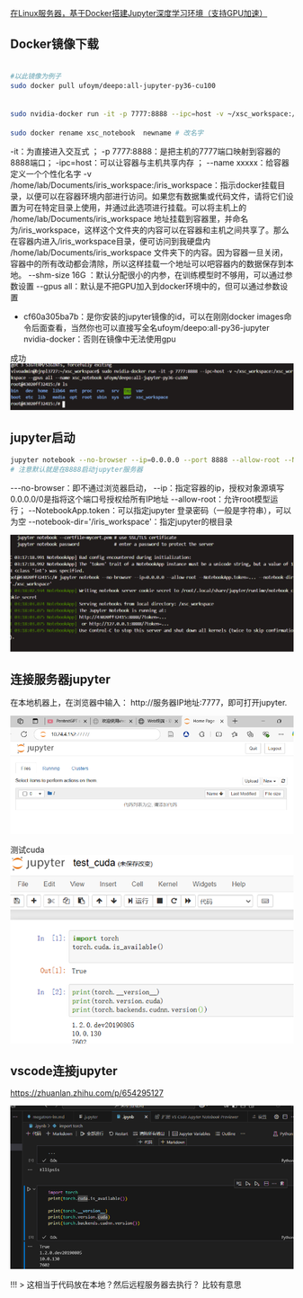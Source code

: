 [在Linux服务器，基于Docker搭建Jupyter深度学习环境（支持GPU加速）](https://zhuanlan.zhihu.com/p/442176668)



## Docker镜像下载
```bash

#以此镜像为例子
sudo docker pull ufoym/deepo:all-jupyter-py36-cu100 


sudo nvidia-docker run -it -p 7777:8888 --ipc=host -v ~/xsc_workspace:/xsc_workspace --gpus all --name xsc_notebook ufoym/deepo:all-jupyter-py36-cu100

sudo docker rename xsc_notebook  newname # 改名字
```
-it：为直接进入交互式 ；
-p 7777:8888：是把主机的7777端口映射到容器的8888端口；
-ipc=host：可以让容器与主机共享内存 ；
--name xxxxx：给容器定义一个个性化名字
-v /home/lab/Documents/iris_workspace:/iris_workspace：指示docker挂载目录，以便可以在容器环境内部进行访问。如果您有数据集或代码文件，请将它们设置为可在特定目录上使用，并通过此选项进行挂载。可以将主机上的 /home/lab/Documents/iris_workspace 地址挂载到容器里，并命名为/iris_workspace，这样这个文件夹的内容可以在容器和主机之间共享了。那么在容器内进入/iris_workspace目录，便可访问到我硬盘内 /home/lab/Documents/iris_workspace 文件夹下的内容。因为容器一旦关闭，容器中的所有改动都会清除，所以这样挂载一个地址可以吧容器内的数据保存到本地。
--shm-size 16G ：默认分配很小的内参，在训练模型时不够用，可以通过参数设置
--gpus all：默认是不把GPU加入到docker环境中的，但可以通过参数设置
- cf60a305ba7b：是你安装的jupyter镜像的id，可以在刚刚docker images命令后面查看，当然你也可以直接写全名ufoym/deepo:all-py36-jupyter
nvidia-docker：否则在镜像中无法使用gpu

成功
![alt text](assets/dokcer配置jupter/image.png)
## jupyter启动

```bash
jupyter notebook --no-browser --ip=0.0.0.0 --port 8888 --allow-root --NotebookApp.token=... --notebook-dir='./xsc_workspace'
# 注意默认就是在8888启动jupyter服务器
```
---no-browser：即不通过浏览器启动，
--ip：指定容器的ip，授权对象源填写0.0.0.0/0是指将这个端口号授权给所有IP地址
--allow-root：允许root模型运行；
--NotebookApp.token：可以指定jupyter 登录密码（一般是字符串），可以为空
--notebook-dir='/iris_workspace'：指定jupyter的根目录

![alt text](assets/dokcer配置jupter/image-1.png)

## 连接服务器jupyter

在本地机器上，在浏览器中输入： http://服务器IP地址:7777，即可打开jupyter.

![alt text](assets/dokcer配置jupter/image-2.png)

测试cuda
![alt text](assets/dokcer配置jupter/image-3.png)



## vscode连接jupyter

https://zhuanlan.zhihu.com/p/654295127

![alt text](assets/dokcer配置jupter/image-4.png)


!!! > 这相当于代码放在本地？然后远程服务器去执行？
比较有意思

